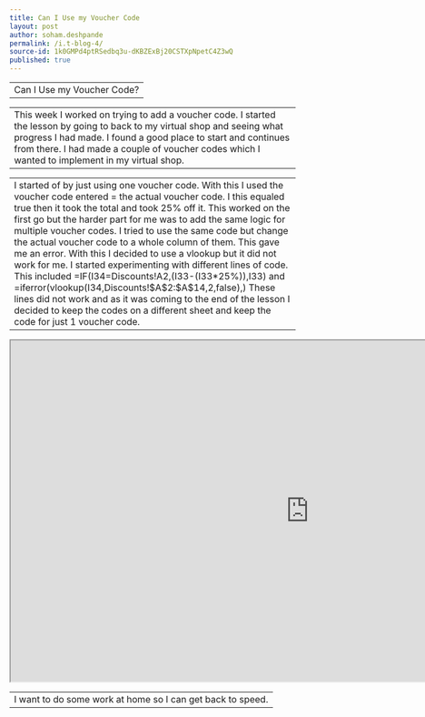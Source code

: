 ```yaml
---
title: Can I Use my Voucher Code
layout: post
author: soham.deshpande
permalink: /i.t-blog-4/
source-id: 1k0GMPd4ptRSedbq3u-dKBZExBj20CSTXpNpetC4Z3wQ
published: true
---
```

<table>
  <tr>
    <td>Can I Use my Voucher Code?</td>
  </tr>
</table>


<table>
  <tr>
    <td>This week I worked on trying to add a voucher code. I started the lesson by going to back to my virtual shop and seeing what progress I had made. I found a good place to start and continues from there. I had made a couple of voucher codes which I wanted to implement in my virtual shop.
</td>
  </tr>
</table>


 

<table>
  <tr>
    <td>I started of by just using one voucher code. With this I used  the voucher code entered = the actual voucher code. I this equaled true then it took the total and took 25% off it. This worked on the first go but the harder part for me was to add the same logic for multiple voucher codes. I tried to use the same code but change the actual voucher code to a whole column of them. This gave me an error. With this I decided to use a vlookup but it did not work for me. I started experimenting with different lines of code. This included =IF(I34=Discounts!A2,(I33-(I33*25%)),I33)  and
=iferror(vlookup(I34,Discounts!$A$2:$A$14,2,false),)
These lines did not work and as it was coming to the end of the lesson I decided to keep the codes on a different sheet and keep the code for just 1 voucher code.
</td>
  </tr>
</table>
<iframe height="600px" width="1050px" src="https://docs.google.com/spreadsheets/d/e/2PACX-1vQofjpPEv6ZenUEA_jJ_UNJ0jvjU3-Flugx_2Tp3sRN3XoIgvdEQwx2ASRxQ2ZK1Qe5iBv75EutaW_i/pubhtml?widget=true&amp;headers=false"></iframe>

<table>
  <tr>
    <td>I want to do some work at home so I can get back to speed.</td>
  </tr>
</table>


